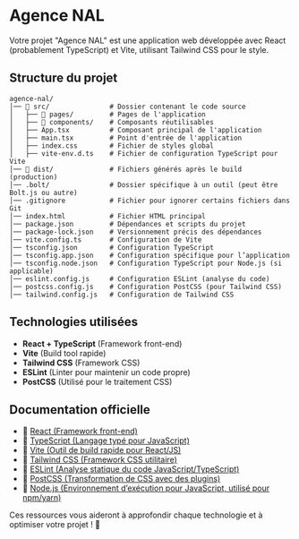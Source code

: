 # Agence NAL

Votre projet "Agence NAL" est une application web développée avec React (probablement TypeScript) et Vite, utilisant Tailwind CSS pour le style.

## Structure du projet

```
agence-nal/
│── 📂 src/               # Dossier contenant le code source
│   ├── 📂 pages/         # Pages de l'application
│   ├── 📂 components/    # Composants réutilisables
│   ├── App.tsx          # Composant principal de l'application
│   ├── main.tsx         # Point d'entrée de l'application
│   ├── index.css        # Fichier de styles global
│   ├── vite-env.d.ts    # Fichier de configuration TypeScript pour Vite
│── 📂 dist/              # Fichiers générés après le build (production)
│── .bolt/               # Dossier spécifique à un outil (peut être Bolt.js ou autre)
│── .gitignore           # Fichier pour ignorer certains fichiers dans Git
│── index.html           # Fichier HTML principal
│── package.json         # Dépendances et scripts du projet
│── package-lock.json    # Versionnement précis des dépendances
│── vite.config.ts       # Configuration de Vite
│── tsconfig.json        # Configuration TypeScript
│── tsconfig.app.json    # Configuration spécifique pour l’application
│── tsconfig.node.json   # Configuration TypeScript pour Node.js (si applicable)
│── eslint.config.js     # Configuration ESLint (analyse du code)
│── postcss.config.js    # Configuration PostCSS (pour Tailwind CSS)
│── tailwind.config.js   # Configuration de Tailwind CSS
```

## Technologies utilisées

- **React + TypeScript** (Framework front-end)
- **Vite** (Build tool rapide)
- **Tailwind CSS** (Framework CSS)
- **ESLint** (Linter pour maintenir un code propre)
- **PostCSS** (Utilisé pour le traitement CSS)

## Documentation officielle

- 🔹 [React (Framework front-end)](https://react.dev/)
- 🔹 [TypeScript (Langage typé pour JavaScript)](https://www.typescriptlang.org/docs/)
- 🔹 [Vite (Outil de build rapide pour React/JS)](https://vitejs.dev/)
- 🔹 [Tailwind CSS (Framework CSS utilitaire)](https://tailwindcss.com/docs)
- 🔹 [ESLint (Analyse statique du code JavaScript/TypeScript)](https://eslint.org/docs/latest/)
- 🔹 [PostCSS (Transformation de CSS avec des plugins)](https://postcss.org/)
- 🔹 [Node.js (Environnement d’exécution pour JavaScript, utilisé pour npm/yarn)](https://nodejs.org/en/docs/)

Ces ressources vous aideront à approfondir chaque technologie et à optimiser votre projet ! 🚀
